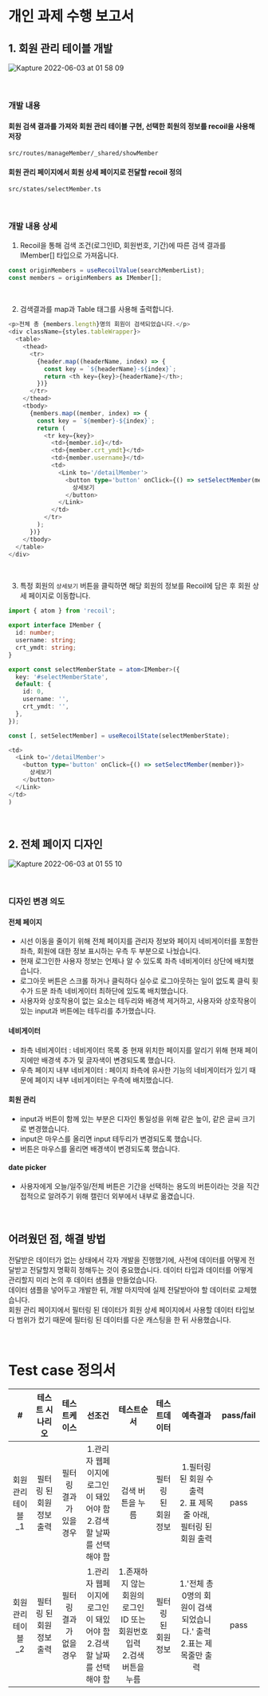 # 개인 과제 수행 보고서
## 1. 회원 관리 테이블 개발

![Kapture 2022-06-03 at 01 58 09](https://user-images.githubusercontent.com/50236673/171684199-bb74c3dc-264b-4da9-b452-e6934cbc9715.gif)

<br />

### 개발 내용
#### 회원 검색 결과를 가져와 회원 관리 테이블 구현, 선택한 회원의 정보를 recoil을 사용해 저장
`src/routes/manageMember/_shared/showMember` 
#### 회원 관리 페이지에서 회원 상세 페이지로 전달할 recoil 정의
`src/states/selectMember.ts`

<br />

### 개발 내용 상세

1. Recoil을 통해 검색 조건(로그인ID, 회원번호, 기간)에 따른 검색 결과를 IMember[] 타입으로 가져옵니다.

```ts
const originMembers = useRecoilValue(searchMemberList);
const members = originMembers as IMember[];
```

<br />

2. 검색결과를 map과 Table 태그를 사용해 출력합니다. 

```ts
<p>전체 총 {members.length}명의 회원이 검색되었습니다.</p>
<div className={styles.tableWrapper}>
  <table>
    <thead>
      <tr>
        {header.map((headerName, index) => {
          const key = `${headerName}-${index}`;
          return <th key={key}>{headerName}</th>;
        })}
      </tr>
    </thead>
    <tbody>
      {members.map((member, index) => {
        const key = `${member}-${index}`;
        return (
          <tr key={key}>
            <td>{member.id}</td>
            <td>{member.crt_ymdt}</td>
            <td>{member.username}</td>
            <td>
              <Link to='/detailMember'>
                <button type='button' onClick={() => setSelectMember(member)}>
                  상세보기
                </button>
              </Link>
            </td>
          </tr>
        );
      })}
    </tbody>
  </table>
</div>
```

<br />

3. 특정 회원의 `상세보기` 버튼을 클릭하면 해당 회원의 정보를 Recoil에 담은 후 회원 상세 페이지로 이동합니다.

```ts
import { atom } from 'recoil';

export interface IMember {
  id: number;
  username: string;
  crt_ymdt: string;
}

export const selectMemberState = atom<IMember>({
  key: '#selectMemberState',
  default: {
    id: 0,
    username: '',
    crt_ymdt: '',
  },
});
```

```ts
const [, setSelectMember] = useRecoilState(selectMemberState);
```
```ts
<td>
  <Link to='/detailMember'>
    <button type='button' onClick={() => setSelectMember(member)}>
      상세보기
    </button>
  </Link>
</td>
)
```

<br />

## 2. 전체 페이지 디자인

![Kapture 2022-06-03 at 01 55 10](https://user-images.githubusercontent.com/50236673/171683863-e92a9e5c-b3dc-44a4-bc86-d0b8cd9372f3.gif)


<br />

### 디자인 변경 의도
#### 전체 페이지
- 시선 이동을 줄이기 위해 전체 페이지를 관리자 정보와 페이지 네비게이터를 포함한 좌측, 회원에 대한 정보 표시하는 우측 두 부분으로 나눴습니다.
- 현재 로그인한 사용자 정보는 언제나 알 수 있도록 좌측 네비게이터 상단에 배치했습니다.
- 로그아웃 버튼은 스크롤 하거나 클릭하다 실수로 로그아웃하는 일이 없도록 클릭 횟수가 드문 좌측 네비게이터 최하단에 있도록 배치했습니다.
- 사용자와 상호작용이 없는 요소는 테두리와 배경색 제거하고, 사용자와 상호작용이 있는 input과 버튼에는 테두리를 추가했습니다.

#### 네비게이터
- 좌측 네비게이터 : 네비게이터 목록 중 현재 위치한 페이지를 알리기 위해 현재 페이지에만 배경색 추가 및 글자색이 변경되도록 했습니다.
- 우측 페이지 내부 네비게이터 : 페이지 좌측에 유사한 기능의 네비게이터가 있기 때문에 페이지 내부 네비게이터는 우측에 배치했습니다.

#### 회원 관리
- input과 버튼이 함께 있는 부분은 디자인 통일성을 위해 같은 높이, 같은 글씨 크기로 변경했습니다.
- input은 마우스를 올리면 input 테두리가 변경되도록 했습니다.
- 버튼은 마우스를 올리면 배경색이 변경되도록 했습니다.

#### date picker
- 사용자에게 오늘/일주일/전체 버튼은 기간을 선택하는 용도의 버튼이라는 것을 직간접적으로 알려주기 위해 캘린더 외부에서 내부로 옮겼습니다.

<br />

## 어려웠던 점, 해결 방법

전달받은 데이터가 없는 상태에서 각자 개발을 진행했기에, 사전에 데이터를 어떻게 전달받고 전달할지 명확히 정해두는 것이 중요했습니다. 데이터 타입과 데이터를 어떻게 관리할지 미리 논의 후 데이터 샘플을 만들었습니다. <br />
데이터 샘플을 넣어두고 개발한 뒤, 개발 마지막에 실제 전달받아야 할 데이터로 교체했습니다.<br />
회원 관리 페이지에서 필터링 된 데이터가 회원 상세 페이지에서 사용할 데이터 타입보다 범위가 컸기 때문에 필터링 된 데이터를 다운 캐스팅을 한 뒤 사용했습니다.

<br />

# Test case 정의서
|#|테스트 시나리오|테스트케이스|선조건|테스트순서|테스트데이터|예측결과|pass/fail|
|:---:|:---:|:---:|:---:|:---:|:---:|:---:|:---:|
|회원관리테이블_1|필터링 된 회원 정보 출력|필터링 결과가 있을 경우|1.관리자 웹페이지에 로그인이 돼있어야 함<br />2.검색할 날짜를 선택해야 함|검색 버튼을 누름|필터링 된 회원 정보|1.필터링 된 회원 수 출력<br />2. 표 제목줄 아래, 필터링 된 회원 출력|pass
|회원관리테이블_2|필터링 된 회원 정보 출력|필터링 결과가 없을 경우|1.관리자 웹페이지에 로그인이 돼있어야 함<br />2.검색할 날짜를 선택해야 함<br />|1.존재하지 않는 회원의 로그인ID 또는 회원번호 입력<br />2.검색 버튼을 누름|필터링 된 회원 정보|1.'전체 총 0명의 회원이 검색되었습니다.' 출력<br />2.표는 제목줄만 출력|pass
